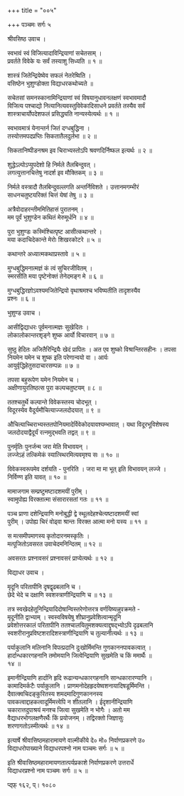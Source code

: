 +++
title = "००५"

+++
पञ्चमः सर्गः ५  
  
श्रीवसिष्ठ उवाच ।  
  
स्वभावं स्वं विजित्यादाविन्द्रियाणां सचेतसाम् ।  
प्रवर्तते विवेके यः सर्वं तस्याशु सिध्यति ॥ १ ॥  
  
शास्त्रं जितेन्द्रियेष्वेव सफलं नेतरेष्विति ।  
वसिष्ठेन भुशुण्डोक्ता विद्याधरकथोच्यते ॥   
  
सचेतसां समनस्कानामिन्द्रियाणां स्वं विषयानुधावनलक्षणं स्वभावमादौ   
विजित्य पश्चाद्यो नित्यानित्यवस्तुविवेकादिसाधने प्रवर्तते तस्यैव सर्वं   
शास्त्राचार्योपदेशफलं प्रसिद्ध्यति नान्यस्येत्यर्थः ॥ १ ॥  
  
स्वभावमात्रं येनान्तर्न जितं दग्धबुद्धिना ।  
तस्योत्तमपदप्रप्तिः सिकतातैलदुर्लभा ॥ २ ॥  
  
सिकतानिष्पीडनश्रम इव चिराभ्यस्तोऽपि श्रवणदिर्निष्फल इत्यर्थः ॥ २ ॥  
  
शुद्धेऽल्पोऽप्युपदेशो हि निर्मले तैलबिन्दुवत् ।  
लगत्युत्तानचित्तेषु नादर्श इव मौक्तिकम् ॥ ३ ॥  
  
निर्मले वस्त्रादौ तैलबिन्दुवल्लगति अन्तर्निविशते । उत्तानमगम्भीरं   
साधनचतुष्टयरिक्तं चित्तं येषां तेषु ॥ ३ ॥  
  
अत्रैवोदाहरन्तीममितिहासं पुरातनम् ।  
मम पूर्वं भुशुण्डेन कथितं मेरुमूर्धनि ॥ ४ ॥  
  
पुरा भुशुण्डः कस्मिंश्चित्पृष्ट आसीत्कथान्तरे ।  
मया कदाचिदेकान्ते मेरोः शिखरकोटरे ॥ ५ ॥  
  
कथान्तरे अध्यात्मकथाप्रस्तावे ॥ ५ ॥  
  
मुग्धबुद्धिमनात्मज्ञं कं त्वं सुचिरजीवितम् ।  
स्मरसीति मया पृष्टेनोक्तं तेनेदमङ्ग मे ॥ ६ ॥  
  
मुग्धबुद्धिरज्ञोऽवश्यमजितेन्द्रियो वृथाश्रमश्च भविष्यतीति तादृशस्यैव   
प्रश्नः ॥ ६ ॥  
  
भुशुण्ड उवाच ।  
  
आसीद्विद्याधरः पूर्वमनात्मज्ञः सुखेदितः ।  
लोकालोकान्तरशृङ्गे शुष्क आर्यो विचारवान् ॥ ७ ॥  
  
सुष्ठु हेदितः अजितैरिन्द्रियैः खेदं प्रापितः । अत एव शुष्को विश्रान्तिरसहीनः । तपसा   
नियमेन यमेन च शुष्क इति परेणान्वयो वा । आर्यः   
आयुर्वृद्धिहेतुसदाचारसम्पन्नः ॥ ७ ॥  
  
तपसा बहुरूपेण यमेन नियमेन च ।  
अक्षीणायुरतिष्ठत्स पुरा कल्पचतुष्टयम् ॥ ८ ॥  
  
ततश्चतुर्थे कल्पान्ते विवेकस्तस्य चोदभूत् ।  
विदूरस्येव वैदूर्यमौचित्याज्जलदोदयात् ॥ ९ ॥  
  
औचित्याच्चिराभ्यस्ततपोनियमादेर्विवेकोदयावश्यम्भावात् । यथा विदूरभूविशेषस्य   
जलदोदयाद्वैदूर्यं रत्नमुद्भवति तद्वत् ॥ ९ ॥  
  
पुनर्मृतिः पुनर्जन्म जरा मेति विभावयन् ।  
लज्जेऽहं तत्किमेकं स्यात्स्थिरमित्यवमृश्य सः ॥ १० ॥  
  
विवेकस्वरूपमेव दर्शयति - पुनरिति । जरा मा मा भूत् इति विभावयन् लज्जे ।   
निर्विण्ण इति यावत् ॥ १० ॥  
  
मामाजगाम सम्प्रष्टुमष्टादशमयीं पुरीम् ।  
स्वामुपोह्य विरक्तात्मा संसारारसतां गतः ॥ ११ ॥  
  
पञ्च प्राणा दशेन्द्रियाणि मनोबुद्धी द्वे स्थूलदेहश्चेत्यष्टादशमयीं स्वां   
पुरीम् । उपोह्य चिरं वोढ्वा श्रान्तः विरक्त आत्मा मनो यस्य ॥ ११ ॥  
  
स मत्समीपमागस्य कृतोदारनमस्कृतिः ।  
मत्पूजितोऽवसरत उवाचेदमनिन्दितम् ॥ १२ ॥  
  
अवसरतः प्रश्नावसरं प्रश्नावसरं प्राप्येत्यर्थः ॥ १२ ॥  
  
विद्याधर उवाच ।  
  
मृदूनि परितापीनि दृषद्वृढबलानि च ।  
छेदे भेदे च दक्षाणि स्वशस्त्राणीन्द्रियाणि च ॥ १३ ॥  
  
तत्र स्वखेदहेतूनिन्द्रियादिदोषान्विस्तरेणोत्तरत्र वर्णयिष्यन्नुपक्रमते -   
मृदूनीति द्वाभ्याम् । स्वस्वविषयेषु शीघ्रानुप्रवेशित्वान्मृदूनि   
प्रवेशोत्तरकालं परितापीनि ततश्चालयितुमशक्यत्वाद्दृषद्भ्योऽपि दृढबलानि   
स्वशरीरानुप्रविष्टशरादिशस्त्राणीन्द्रियाणि च तुल्यानीत्यर्थः ॥ १३ ॥  
  
पर्याकुलानि मलिनानि विपत्प्रदानि दुःखोर्मिमन्ति गुणकाननपावकत्वात् ।  
हार्दान्धकारगहनानि तमोमयानि जित्वेन्द्रियाणि सुखमेति च किं ममार्थैः ॥   
१४ ॥  
  
इमानीन्द्रियाणि हार्दानि हृदि रूढान्यन्धकारगहनानि सान्धकारारण्यानि ।   
कामादिमर्कटैः पर्याकुलानि । प्राणमनोदेहहृदयेष्वशनायादिषडूर्मिमन्ति ।   
दैवात्क्वचिदङ्कुरितस्य शमदमादिगुणकाननस्य   
पावकत्वाद्दाहकत्वादूर्मिमत्त्वेपि न शीतलानि । ईदृशानीन्द्रियाणि   
चकारात्तदुपाश्रयं मनश्च जित्वा सुखमेति न भोगैः । अतो मम   
वैद्याधरभोगलक्षणैरर्थैः किं प्रयोजनम् । तद्विरक्तो जिज्ञासुः   
शरणागतोऽस्मीत्यर्थः ॥ १४ ॥  
  
इत्यार्षे श्रीवासिष्ठमहारामायणे वाल्मीकीये दे० मो० निर्वाणप्रकरणे उ०   
विद्याधरोपाख्याने विद्याधरपश्नो नाम पञ्चमः सर्गः ॥ ५ ॥  
  
इति श्रीवासिष्ठमहारामायणतात्पर्यप्रकाशे निर्वाणप्रकरणे उत्तरार्धे   
विद्याधरप्रश्नो नाम पञ्चमः सर्गः ॥ ५ ॥  
  
प्द्फ़् १६२, प्। १०८०  
  